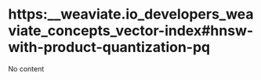 # https:\_\_weaviate.io_developers_weaviate_concepts_vector-index#hnsw-with-product-quantization-pq

No content
